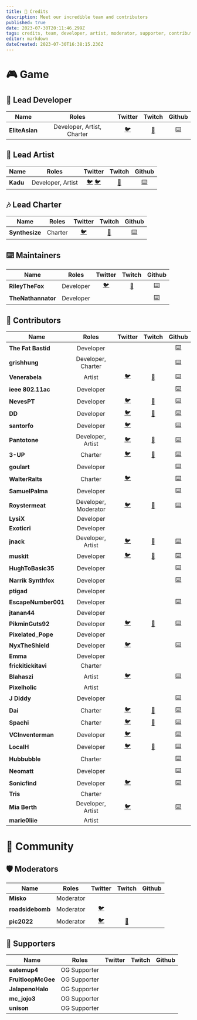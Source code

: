 ```yaml
---
title: 🤝 Credits
description: Meet our incredible team and contributors
published: true
date: 2023-07-30T20:11:46.299Z
tags: credits, team, developer, artist, moderator, supporter, contributor, charter
editor: markdown
dateCreated: 2023-07-30T16:38:15.236Z
---
```


# 🎮 Game

## 👑 Lead Developer
|Name| Roles | Twitter | Twitch | Github |
|--|:--:|:--:|:--:|:--:|
| **EliteAsian** | Developer, Artist, Charter| [🐦](https://twitter.com/eliteasian123) |[🔴](https://twitch.tv/eliteasian123) | [⌨️](https://github.com/eliteasian123)

## 🎨 Lead Artist

|Name| Roles | Twitter | Twitch | Github |
|--|:--:|:--:|:--:|:--:|
| **Kadu** | Developer, Artist| [🐦](https://twitter.com/kaduyarg) [🐦](https://twitter.com/kaduwaengertner) |[🔴](https://twitch.tv/kaduwaengertner) | [⌨️](https://github.com/kaduwaengertner)

## 🎶 Lead Charter
|Name| Roles | Twitter | Twitch | Github |
|--|:--:|:--:|:--:|:--:|
| **Synthesize** | Charter| [🐦](https://twitter.com/SynthesizeTime) |[🔴](https://twitch.tv/synthesizetime) | [⌨️](https://github.com/SynthesizeTime)

## ⌨️ Maintainers
|Name| Roles | Twitter | Twitch | Github |
|--|:--:|:--:|:--:|:--:|
| **RileyTheFox** | Developer| [🐦](https://twitter.com/RileyTheFoxGH) |[🔴](https://twitch.tv/RileyTheFoxGH) | [⌨️](https://github.com/RileyTheFox)
| **TheNathannator** | Developer|  | | [⌨️](https://github.com/TheNathannator)

## 🤝 Contributors
|Name| Roles | Twitter | Twitch | Github |
|--|:--:|:--:|:--:|:--:|
| **The Fat Bastid** | Developer|  | | [⌨️](https://github.com/TheFatBastid)
| **grishhung** | Developer, Charter|  | | [⌨️](https://github.com/grishhung)
| **Venerabela** | Artist| [🐦](https://twitter.com/Venerabela) |[🔴](https://twitch.tv/Venerabela) | [⌨️](https://github.com/Venerabela)
| **ieee 802.11ac** | Developer|  | | [⌨️](https://github.com/ieee802dot11ac)
| **NevesPT** | Developer| [🐦](https://twitter.com/NevesPT) |[🔴](https://twitch.tv/NevesPT) | [⌨️](https://github.com/NevesPT)
| **DD** | Developer| [🐦](https://twitter.com/PepeWIthBadgers) |[🔴](https://twitch.tv/thelucasgamer215) | [⌨️](https://github.com/thoudankeykang)
| **santorfo** | Developer| [🐦](https://twitter.com/santorfo) | | [⌨️](https://github.com/santorfo)
| **Pantotone** | Developer, Artist| [🐦](https://twitter.com/pantotone) |[🔴](https://twitch.tv/pantotone) | [⌨️](https://github.com/pantotone)
| **3-UP** | Charter| [🐦](https://twitter.com/3UP_MK8) |[🔴](https://twitch.tv/3UP_MK8) | [⌨️](https://github.com/three-up)
| **goulart** | Developer|  | | [⌨️](https://github.com/raphaelgoulart)
| **WalterRalts** | Charter| [🐦](https://twitter.com/WalterRalts) | | [⌨️](https://github.com/WalterRalts)
| **SamuelPalma** | Developer |  | | [⌨️](https://github.com/SamuelPalma)
| **Roystermeat** | Developer, Moderator| [🐦](https://twitter.com/NightlyCalamity) |[🔴](https://twitch.tv/roystermeatt) | [⌨️](https://github.com/Roystermeat)
| **LysiX** | Developer|  | | |
| **Exoticri** | Developer| | | |
| **jnack** | Developer, Artist| [🐦](https://twitter.com/jfosheezy) |[🔴](https://twitch.tv/jnackmaclain) | [⌨️](https://github.com/jnackmclain)
| **muskit** | Developer| [🐦](https://twitter.com/SlappyFlye) |[🔴](https://twitch.tv/muskit) | [⌨️](https://github.com/muskit)
| **HughToBasic35** | Developer| | | [⌨️](https://github.com/rjkiv) |
| **Narrik Synthfox** | Developer |  | | [⌨️](https://github.com/NarrikSynthfox)
| **ptigad** | Developer| | | |
| **EscapeNumber001** | Developer| | | [⌨️](https://github.com/EscapeNumber001)
| **jtanan44** | Developer| | | |
| **PikminGuts92** | Developer | [🐦](https://twitter.com/PikminGuts92) |[🔴](https://twitch.tv/PikminGuts92) | [⌨️](https://github.com/PikminGuts92)
| **Pixelated_Pope** | Developer| | | |
| **NyxTheShield** | Developer| [🐦](https://twitter.com/nyxtheshield) | | [⌨️](https://github.com/nyxtheshield)
| **Emma** | Developer|  | | |
| **frickitickitavi** | Charter| | | |
| **Blahaszi** | Artist| [🐦](https://twitter.com/blahaszi) | | [⌨️](https://github.com/blahaszi)
| **Pixelholic** | Artist| | | |
| **J Diddy** | Developer | | | [⌨️](https://github.com/JayDiddyThaGOAT)|
| **Dai** | Charter| [🐦](https://twitter.com/DaiJyoubs) |[🔴](https://twitch.tv/Dai__) | [⌨️](https://github.com/Dai-uwu)
| **Spachi** | Charter| [🐦](https://twitter.com/zSpachi) |[🔴](https://twitch.tv/spachii) | [⌨️](https://github.com/zSpachi)
| **VCInventerman** | Developer| [🐦](https://twitter.com/VCInventerman) | | [⌨️](https://github.com/VCInventerman)
| **LocalH** | Developer | [🐦](https://twitter.com/LocalAitch) |[🔴](https://twitch.tv/LocalH) | [⌨️](https://github.com/LocalH)
| **Hubbubble** | Charter| | | [⌨️](https://github.com/Hubbubble1)
| **Neomatt** | Developer| | | [⌨️](https://github.com/NeomattGZ)
| **Sonicfind** | Developer| [🐦](https://twitter.com/Sonicfind2) | | [⌨️](https://github.com/Sonicfind2)
| **Tris** | Charter| | | |
| **Mia Berth** | Developer, Artist| [🐦](https://twitter.com/MiaBerth) | | [⌨️](https://github.com/berthrage)
| **marie0liie** | Artist| | | |

# 👥 Community

## 🛡️ Moderators
|Name| Roles | Twitter | Twitch | Github |
|--|:--:|:--:|:--:|:--:|
| **Misko** | Moderator| | | |
| **roadsidebomb** | Moderator| [🐦](https://twitter.com/roadbomb_) | | |
| **pic2022** | Moderator| [🐦](https://twitter.com/pic2022) |[🔴](https://twitch.tv/pic2022) | |

## 💙 Supporters
|Name| Roles | Twitter | Twitch | Github |
|--|:--:|:--:|:--:|:--:|
| **eatemup4** | OG Supporter | | |  |
| **FruitloopMcGee** | OG Supporter | | |  |
| **JalapenoHalo** | OG Supporter | | |  |
| **mc_jojo3** | OG Supporter | | |  |
| **unison** | OG Supporter | | |  |
